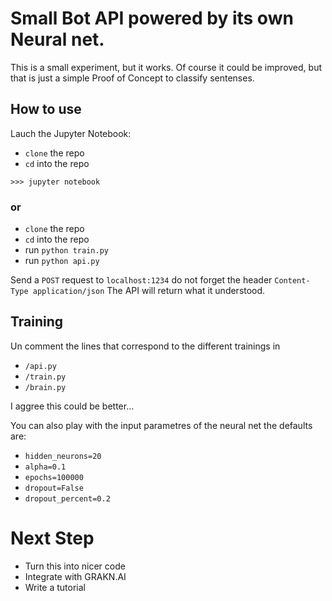 # Small Bot API powered by its own Neural net.
This is a small experiment, but it works. Of course it could be improved, but that is just a simple Proof of Concept to classify sentenses.

## How to use
Lauch the Jupyter Notebook:

* `clone` the repo
* `cd` into the repo
```
>>> jupyter notebook
```
### or

* `clone` the repo
* `cd` into the repo
* run `python train.py`
* run `python api.py`

Send a `POST` request to `localhost:1234` do not forget the header `Content-Type application/json`
The API will return what it understood.

## Training
Un comment the lines that correspond to the different trainings in
* `/api.py`
* `/train.py` 
* `/brain.py`

I aggree this could be better... 

You can also play with the input parametres of the neural net the defaults are:
* `hidden_neurons=20`
* `alpha=0.1`
* `epochs=100000` 
* `dropout=False`
* `dropout_percent=0.2`

# Next Step
* Turn this into nicer code
* Integrate with GRAKN.AI
* Write a tutorial